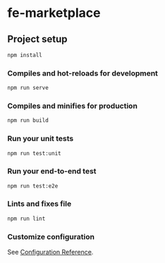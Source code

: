 # fe-marketplace

## Project setup

```bash
npm install
```

### Compiles and hot-reloads for development

```bash
npm run serve
```

### Compiles and minifies for production

```bash
npm run build
```

### Run your unit tests

```bash
npm run test:unit
```

### Run your end-to-end test

```bash
npm run test:e2e
```

### Lints and fixes file

```bash
npm run lint
```

### Customize configuration

See [Configuration Reference](https://cli.vuejs.org/config/).